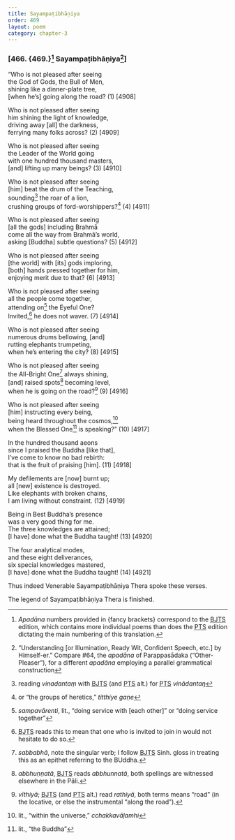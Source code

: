 ```yaml
---
title: Sayampaṭibhāṇiya
order: 469
layout: poem
category: chapter-3
---
```


### \[466. {469.}[^1] Sayampaṭibhāṇiya[^2]\]

“Who is not pleased after seeing  
the God of Gods, the Bull of Men,  
shining like a dinner-plate tree,  
\[when he’s\] going along the road? (1) \[4908\]

Who is not pleased after seeing  
him shining the light of knowledge,  
driving away \[all\] the darkness,  
ferrying many folks across? (2) \[4909\]

Who is not pleased after seeing  
the Leader of the World going  
with one hundred thousand masters,  
\[and\] lifting up many beings? (3) \[4910\]

Who is not pleased after seeing  
\[him\] beat the drum of the Teaching,  
sounding[^3] the roar of a lion,  
crushing groups of ford-worshippers?[^4] (4) \[4911\]

Who is not pleased after seeing  
\[all the gods\] including Brahmā  
come all the way from Brahmā’s world,  
asking \[Buddha\] subtle questions? (5) \[4912\]

Who is not pleased after seeing  
\[the world\] with \[its\] gods imploring,  
\[both\] hands pressed together for him,  
enjoying merit due to that? (6) \[4913\]

Who is not pleased after seeing  
all the people come together,  
attending on[^5] the Eyeful One?  
Invited,[^6] he does not waver. (7) \[4914\]

Who is not pleased after seeing  
numerous drums bellowing, \[and\]  
rutting elephants trumpeting,  
when he’s entering the city? (8) \[4915\]

Who is not pleased after seeing  
the All-Bright One[^7] always shining,  
\[and\] raised spots[^8] becoming level,  
when he is going on the road?[^9] (9) \[4916\]

Who is not pleased after seeing  
\[him\] instructing every being,  
being heard throughout the cosmos,[^10]  
when the Blessed One[^11] is speaking?” (10) \[4917\]

In the hundred thousand aeons  
since I praised the Buddha \[like that\],  
I’ve come to know no bad rebirth:  
that is the fruit of praising \[him\]. (11) \[4918\]

My defilements are \[now\] burnt up;  
all \[new\] existence is destroyed.  
Like elephants with broken chains,  
I am living without constraint. (12) \[4919\]

Being in Best Buddha’s presence  
was a very good thing for me.  
The three knowledges are attained;  
\[I have\] done what the Buddha taught! (13) \[4920\]

The four analytical modes,  
and these eight deliverances,  
six special knowledges mastered,  
\[I have\] done what the Buddha taught! (14) \[4921\]

Thus indeed Venerable Sayampaṭibhāṇiya Thera spoke these verses.

The legend of Sayampaṭibhāṇiya Thera is finished.

[^1]: *Apadāna* numbers provided in {fancy brackets} correspond to the <abbr title="Buddha Jayanthi Tripitaka Series">BJTS</abbr> edition, which contains more individual poems than does the <abbr title="Pali Text Society">PTS</abbr> edition dictating the main numbering of this translation.

[^2]: “Understanding \[or Illumination, Ready Wit, Confident Speech, etc.\] by Himself-er.” Compare \#64, the *apadāna* of Parappasādaka (“Other-Pleaser”), for a different *apadāna* employing a parallel grammatical construction

[^3]: reading *vinadantaṃ* with <abbr title="Buddha Jayanthi Tripitaka Series">BJTS</abbr> (and <abbr title="Pali Text Society">PTS</abbr> alt.) for <abbr title="Pali Text Society">PTS</abbr> *vinādantaŋ*

[^4]: or “the groups of heretics,” *titthiye gaṇe*

[^5]: *sampavārenti*, lit., “doing service with \[each other\]” or “doing service together”

[^6]: <abbr title="Buddha Jayanthi Tripitaka Series">BJTS</abbr> reads this to mean that one who is invited to join in would not hesitate to do so.

[^7]: *sabbabhā*, note the singular verb; I follow <abbr title="Buddha Jayanthi Tripitaka Series">BJTS</abbr> Sinh. gloss in treating this as an epithet referring to the BUddha.

[^8]: *abbhuṇṇatā*, <abbr title="Buddha Jayanthi Tripitaka Series">BJTS</abbr> reads *abbhunnatā*, both spellings are witnessed elsewhere in the Pāli.

[^9]: *vīthiyā*; <abbr title="Buddha Jayanthi Tripitaka Series">BJTS</abbr> (and <abbr title="Pali Text Society">PTS</abbr> alt.) read *rathiyā*, both terms means “road” (in the locative, or else the instrumental “along the road”).

[^10]: lit., “within the universe,” *<span class="diacritics" data-state="on">c</span><span class="no-diacritics" data-state="off">ch</span>akkavāḷamhi*

[^11]: lit., “the Buddha”
